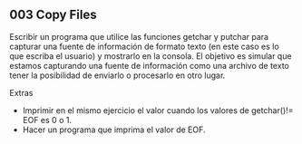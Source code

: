 ## 003 Copy Files

Escribir un programa que utilice las funciones getchar y putchar para capturar una fuente de información de formato texto (en este caso es lo que escriba el usuario) y mostrarlo en la consola. El objetivo es simular que estamos capturando una fuente de información como una archivo de texto tener la posibilidad de enviarlo o procesarlo en otro lugar.

Extras
- Imprimir en el mismo ejercicio el valor cuando los valores de getchar()!= EOF es 0 o 1.
- Hacer un programa que imprima el valor de EOF.
